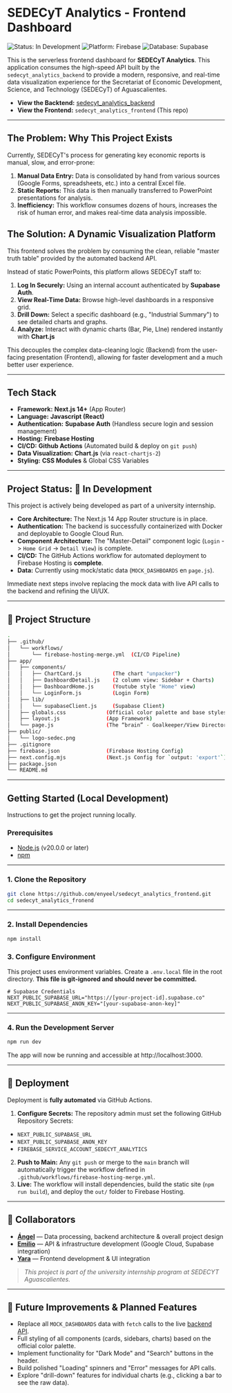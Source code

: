 # SEDECyT Analytics - Frontend Dashboard

![Status: In Development](https://img.shields.io/badge/status-in%20development-yellow)
![Platform: Firebase](https://img.shields.io/badge/Platform-Firebase-orange)
![Database: Supabase](https://img.shields.io/badge/Database-Supabase%20(Postgres)-green)

This is the serverless frontend dashboard for **SEDECyT Analytics**. This application consumes the high-speed API built by the `sedecyt_analytics_backend` to provide a modern, responsive, and real-time data visualization experience for the Secretariat of Economic Development, Science, and Technology (SEDECyT) of Aguascalientes.

* **View the Backtend:** [sedecyt_analytics_backend](https://github.com/enyeel/sedecyt_analytics_backend)
* **View the Frontend:** `sedecyt_analytics_frontend` (This repo)
***

## The Problem: Why This Project Exists

Currently, SEDECyT's process for generating key economic reports is manual, slow, and error-prone:
1.  **Manual Data Entry:** Data is consolidated by hand from various sources (Google Forms, spreadsheets, etc.) into a central Excel file.
2.  **Static Reports:** This data is then manually transferred to PowerPoint presentations for analysis.
3.  **Inefficiency:** This workflow consumes dozens of hours, increases the risk of human error, and makes real-time data analysis impossible.

## The Solution: A Dynamic Visualization Platform

This frontend solves the problem by consuming the clean, reliable "master truth table" provided by the automated backend API.

Instead of static PowerPoints, this platform allows SEDECyT staff to:
1.  **Log In Securely:** Using an internal account authenticated by **Supabase Auth**.
2.  **View Real-Time Data:** Browse high-level dashboards in a responsive grid.
3.  **Drill Down:** Select a specific dashboard (e.g., "Industrial Summary") to see detailed charts and graphs.
4.  **Analyze:** Interact with dynamic charts (Bar, Pie, LIne) rendered instantly with **Chart.js**

This decouples the complex data-cleaning logic (Backend) from the user-facing presentation (Frontend), allowing for faster development and a much better user experience.

***

## Tech Stack

* **Framework:** **Next.js 14+** (App Router)
* **Language:** **Javascript (React)**
* **Authentication:** **Supabase Auth** (Handless secure login and session management)
* **Hosting:** **Firebase Hosting**
* **CI/CD:** **Github Actions** (Automated build & deploy on `git push`)
* **Data Visualization:** **Chart.js** (via `react-chartjs-2`)
* **Styling:** **CSS Modules** & Global CSS Variables

***

## Project Status: 🚧 In Development

This project is actively being developed as part of a university internship.

* **Core Architecture:** The Next.js 14 App Router structure is in place.
* **Authentication:** The backend is successfully containerized with Docker and deployable to Google Cloud Run.
* **Component Architecture:** The "Master-Detail" component logic (`Login` -> `Home Grid` -> `Detail View`) is complete.
* **CI/CD:** The GitHub Actions workflow for automated deployment to Firebase Hosting is **complete**.
* **Data:** Currently using mock/static data (`MOCK_DASHBOARDS` en `page.js`).

Immediate next steps involve replacing the mock data with live API calls to the backend and refining the UI/UX.

***

## 📂 Project Structure 

```bash
.
├── .github/
│   └── workflows/
│       └── firebase-hosting-merge.yml  (CI/CD Pipeline)
├── app/
│   ├── components/
│   │   ├── ChartCard.js          (The chart "unpacker")
│   │   ├── DashboardDetail.js    (2 column view: Sidebar + Charts)
│   │   ├── DashboardHome.js      (Youtube style "Home" view)
│   │   └── LoginForm.js          (Login Form)
│   ├── lib/
│   │   └── supabaseClient.js     (Supabase Client)
│   ├── globals.css             (Official color palette and base styles)
│   ├── layout.js               (App Framework)
│   └── page.js                 (The “brain” - Goalkeeper/View Director)
├── public/
│   └── logo-sedec.png
├── .gitignore
├── firebase.json               (Firebase Hosting Config)
├── next.config.mjs             (Next.js Config for `output: 'export'`)
├── package.json
└── README.md
```

***

## Getting Started (Local Development)

Instructions to get the project running locally.

### Prerequisites

* [Node.js](https://nodejs.org/) (v20.0.0 or later)
* [npm](https://www.npmjs.com/)

***

### 1. Clone the Repository

```bash
git clone https://github.com/enyeel/sedecyt_analytics_frontend.git
cd sedecyt_analytics_fronend
```

***

### 2. Install Dependencies

```bash
npm install
```

### 3. Configure Environment

This project uses environment variables. Create a `.env.local` file in the root directory. **This file is git-ignored and should never be committed.**

```.env
# Supabase Credentials
NEXT_PUBLIC_SUPABASE_URL="https://[your-project-id].supabase.co"
NEXT_PUBLIC_SUPABASE_ANON_KEY="[your-supabase-anon-key]"
```

***

### 4. Run the Development Server

```bash
npm run dev
```
The app will now be running and accessible at http://localhost:3000.

***

## 🚀 Deployment

Deployment is **fully automated** via GitHub Actions.

1.  **Configure Secrets:** The repository admin must set the following GitHub Repository Secrets:
* `NEXT_PUBLIC_SUPABASE_URL`
* `NEXT_PUBLIC_SUPABASE_ANON_KEY`
* `FIREBASE_SERVICE_ACCOUNT_SEDECYT_ANALYTICS`

2.  **Push to Main:** Any `git push` or merge to the `main` branch will automatically trigger the workflow defined in `.github/workflows/firebase-hosting-merge.yml`.
3.  **Live:** The workflow will install dependencies, build the static site (`npm run build`), and deploy the `out/` folder to Firebase Hosting.

***

## 👥 Collaborators

* **[Ángel](https://github.com/enyeel)** — Data processing, backend architecture & overall project design  
* **[Emilio](https://github.com/AngelGTZ28)** — API & infrastructure development (Google Cloud, Supabase integration)  
* **[Yara](https://github.com/Yara09-L)** — Frontend development & UI integration  

> _This project is part of the university internship program at SEDECYT Aguascalientes._

---

## 🔮 Future Improvements & Planned Features

* Replace all `MOCK_DASHBOARDS` data with `fetch` calls to the live [backend API](https://github.com/enyeel/sedecyt-analytics-frontend).
* Full styling of all components (cards, sidebars, charts) based on the official color palette.
* Implement functionality for "Dark Mode" and "Search" buttons in the header.
* Build polished "Loading" spinners and "Error" messages for API calls.
* Explore "drill-down" features for individual charts (e.g., clicking a bar to see the raw data). 
  
